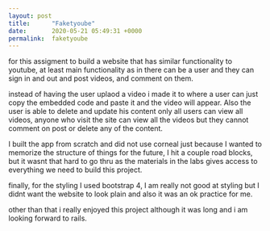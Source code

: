 ```yaml
---
layout: post
title:      "Faketyoube"
date:       2020-05-21 05:49:31 +0000
permalink:  faketyoube
---
```



for this assigment to build a website that has similar functionality to youtube, at least main functionality as in there can be a user and they can sign in and out and post videos, and comment on them. 

instead of having the user uplaod a video i made it to where a user can just copy the embedded code and paste it and the video will appear. 
Also the user is able to delete and update his content only all users can view all videos, anyone who visit the site can view all the videos but they cannot comment on post or delete any of the content.

I built the app from scratch and did not use corneal just because I wanted to memorize the structure of things for the future, I hit a couple road blocks, but it wasnt that hard to go thru as the materials in the labs gives access to everything we need to build this project.

finally, for the styling I used bootstrap 4, I am really not good at styling but  I didnt want the website to look plain and also it was an ok practice for me. 

other than that i really enjoyed this project although it was long and i am looking forward to rails.
